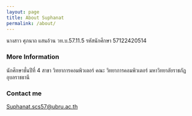 ```yaml
---
layout: page
title: About Suphanat
permalink: /about/
---
```

นางสาว ศุภนาถ แสนอ้วน วท.บ.57.11.5
รหัสนักศึกษา 57122420514 

### More Information

นักศึกษาชั่นปีที่ 4 สาขา วิทยาการคอมพิวเตอร์ คณะ วิทยาการคอมพิวเตอร์
มหาวิทยาลัยราชภัฏอุบลราชธานี 

### Contact me

Suphanat.scs57@ubru.ac.th
